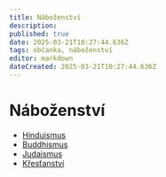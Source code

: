 ```yaml
---
title: Náboženství
description: 
published: true
date: 2025-03-21T10:27:44.636Z
tags: občanka, náboženství
editor: markdown
dateCreated: 2025-03-21T10:27:44.636Z
---
```


# Náboženství
- [Hinduismus](/cs/obcanka/nabozenstvi/hinduismus)
- [Buddhismus](/cs/obcanka/nabozenstvi/buddhismus)
- [Judaismus](/cs/obcanka/nabozenstvi/judaismus)
- [Křesťanství](/cs/obcanka/nabozenstvi/krestanstvi)